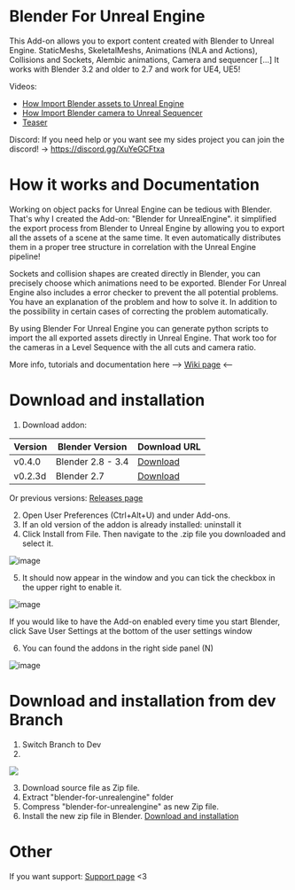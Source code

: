 # Blender For Unreal Engine
This Add-on allows you to export content created with Blender to Unreal Engine. StaticMeshs, SkeletalMeshs, Animations (NLA and Actions), Collisions and Sockets, Alembic animations, Camera and sequencer [...]
It works with Blender 3.2 and older to 2.7 and work for UE4, UE5!

Videos:
- [How Import Blender assets to Unreal Engine](https://youtu.be/2ehb2Ih3Nbg)
- [How Import Blender camera to Unreal Sequencer](https://youtu.be/Xx_9MQu2EkM)
- [Teaser](https://youtu.be/YLOZZIlhgaM)

Discord:
If you need help or you want see my sides project you can join the discord!
-> https://discord.gg/XuYeGCFtxa

# How it works and Documentation
Working on object packs for Unreal Engine can be tedious with Blender. That's why I created the Add-on: "Blender for UnrealEngine". it simplified the export process from Blender to Unreal Engine by allowing you to export all the assets of a scene at the same time. It even automatically distributes them in a proper tree structure in correlation with the Unreal Engine pipeline!

Sockets and collision shapes are created directly in Blender, you can precisely choose which animations need to be exported. Blender For Unreal Engine also includes a error checker to prevent the all potential problems. You have an explanation of the problem and how to solve it. In addition to the possibility in certain cases of correcting the problem automatically.

By using Blender For Unreal Engine you can generate python scripts to import the all exported assets directly in Unreal Engine. That work too for the cameras in a Level Sequence with the all cuts and camera ratio.

More info, tutorials and documentation here --> [Wiki page](https://github.com/xavier150/Blender-For-UnrealEngine-Addons/wiki) <--

# Download and installation
1. Download addon:

|Version|Blender Version|Download URL|
|---|---|---|
|v0.4.0 |Blender 2.8 - 3.4|[Download](https://github.com/xavier150/Blender-For-UnrealEngine-Addons/releases/tag/v0.4.0)|
|v0.2.3d|Blender 2.7|[Download](https://github.com/xavier150/Blender-For-UnrealEngine-Addons/releases/tag/v.0.2.3d)|

Or previous versions: [Releases page](https://github.com/xavier150/Blender-For-UnrealEngine-Addons/releases)

2. Open User Preferences (Ctrl+Alt+U) and under Add-ons. 
3. If an old version of the addon is already installed: uninstall it
4. Click Install from File. Then navigate to the .zip file you downloaded and select it.  

![image](https://user-images.githubusercontent.com/7216958/210084997-755111d8-cd4e-4a3b-991b-e846ac794596.png)

5. It should now appear in the window and you can tick the checkbox in the upper right to enable it.  

![image](https://user-images.githubusercontent.com/7216958/210085334-e37d2c3b-0297-4b45-8995-4e845404d185.png)

If you would like to have the Add-on enabled every time you start Blender, click Save User Settings at the bottom of the user settings window

6. You can found the addons in the right side panel (N)  

![image](https://user-images.githubusercontent.com/7216958/210085504-e46931f2-d805-4522-b699-366473b4c26d.png)

# Download and installation from dev Branch
1. Switch Branch to Dev
2. 
<img src="https://github.com/xavier150/Blender-For-UnrealEngine-Addons/blob/master/docs/SwitchBranchToDev.jpg">

3. Download source file as Zip file.
4. Extract "blender-for-unrealengine" folder
5. Compress "blender-for-unrealengine" as new Zip file.
6. Install the new zip file in Blender.
[Download and installation](#download-and-installation)

# Other
If you want support: [Support page](https://github.com/xavier150/Blender-For-UnrealEngine-Addons/wiki/Support) <3

